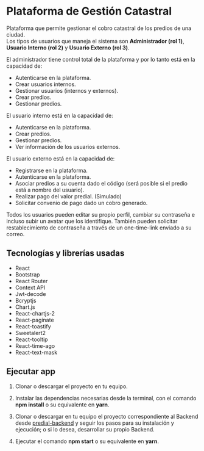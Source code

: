 # Plataforma de Gestión Catastral
Plataforma que permite gestionar el cobro catastral de los predios de una ciudad.  
Los tipos de usuarios que maneja el sistema son **Administrador (rol 1)**, **Usuario Interno (rol 2)** y **Usuario Externo (rol 3)**.

El administrador tiene control total de la plataforma y por lo tanto está en la capacidad de:
* Autenticarse en la plataforma.
* Crear usuarios internos.
* Gestionar usuarios (internos y externos).
* Crear predios.
* Gestionar predios.

El usuario interno está en la capacidad de:
* Autenticarse en la plataforma.
* Crear predios.
* Gestionar predios.
* Ver información de los usuarios externos.

El usuario externo está en la capacidad de:
* Registrarse en la plataforma.
* Autenticarse en la plataforma.
* Asociar predios a su cuenta dado el código (será posible si el predio está a nombre del usuario).
* Realizar pago del valor predial. (Simulado)
* Solicitar convenio de pago dado un cobro generado.

Todos los usuarios pueden editar su propio perfil, cambiar su contraseña e incluso subir un avatar que los identifique. También pueden solicitar restablecimiento de contraseña a través de un one-time-link enviado a su correo.

## Tecnologías y librerías usadas
* React
* Bootstrap
* React Router
* Context API
* Jwt-decode
* Bcryptjs
* Chart.js
* React-chartjs-2
* React-paginate
* React-toastify
* Sweetalert2
* React-tooltip
* React-time-ago
* React-text-mask

## Ejecutar app
1. Clonar o descargar el proyecto en tu equipo.

2. Instalar las dependencias necesarias desde la terminal, con el comando **npm install** o su equivalente en **yarn**.

3. Clonar o descargar en tu equipo el proyecto correspondiente al Backend desde [predial-backend](https://github.com/CarlosHdzR/predial-backend) y seguir los pasos para su instalación y ejecución; o si lo desea, desarrollar su propio Backend.

4. Ejecutar el comando **npm start** o su equivalente en **yarn**.
